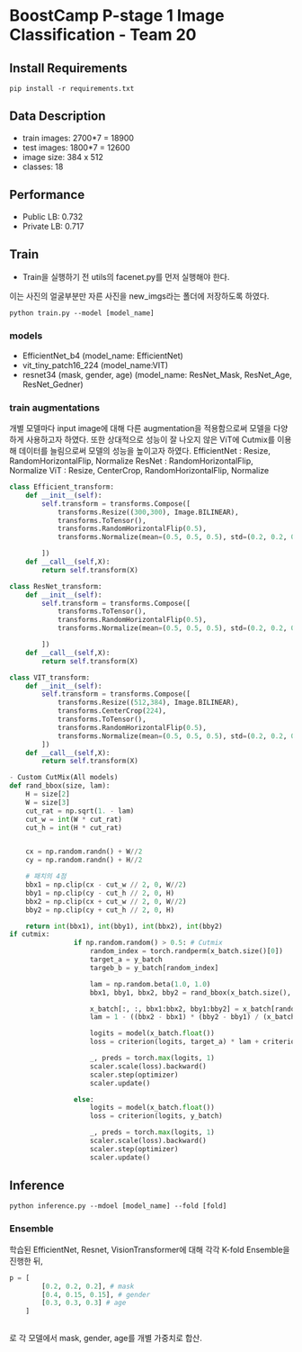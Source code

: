 # BoostCamp P-stage 1 Image Classification - Team 20
## Install Requirements
`pip install -r requirements.txt` 

## Data Description 
- train images: 2700*7 = 18900
- test images: 1800*7 = 12600
- image size: 384 x 512
- classes: 18

## Performance
- Public LB: 0.732
- Private LB: 0.717

## Train
- Train을 실행하기 전 utils의 facenet.py를 먼저 실행해야 한다. 
 
이는 사진의 얼굴부분만 자른 사진을 new_imgs라는 폴더에 저장하도록 하였다.

`python train.py --model [model_name]` 

### models
- EfficientNet_b4 (model_name:  EfficientNet)
- vit_tiny_patch16_224 (model_name:VIT)
- resnet34 (mask, gender, age) (model_name:  ResNet_Mask, ResNet_Age, ResNet_Gedner)

### train augmentations
개별 모델마다 input image에 대해 다른 augmentation을 적용함으로써 모델을 다양하게 사용하고자 하였다. 또한 상대적으로 성능이 잘 나오지 않은 ViT에 Cutmix를 이용해 데이터를 늘림으로써 모델의 성능을 높이고자 하였다.
EfficientNet : Resize, RandomHorizontalFlip, Normalize
ResNet : RandomHorizontalFlip, Normalize
ViT : Resize, CenterCrop, RandomHorizontalFlip, Normalize
```python
class Efficient_transform:
    def __init__(self):
        self.transform = transforms.Compose([
            transforms.Resize((300,300), Image.BILINEAR),
            transforms.ToTensor(),
            transforms.RandomHorizontalFlip(0.5),
            transforms.Normalize(mean=(0.5, 0.5, 0.5), std=(0.2, 0.2, 0.2)),

        ])
    def __call__(self,X):
        return self.transform(X)
```
```python
class ResNet_transform:
    def __init__(self):
        self.transform = transforms.Compose([
            transforms.ToTensor(),
            transforms.RandomHorizontalFlip(0.5),
            transforms.Normalize(mean=(0.5, 0.5, 0.5), std=(0.2, 0.2, 0.2)),

        ])
    def __call__(self,X):
        return self.transform(X)
```
```python
class VIT_transform:
    def __init__(self):
        self.transform = transforms.Compose([
            transforms.Resize((512,384), Image.BILINEAR),
            transforms.CenterCrop(224),
            transforms.ToTensor(),
            transforms.RandomHorizontalFlip(0.5),
            transforms.Normalize(mean=(0.5, 0.5, 0.5), std=(0.2, 0.2, 0.2)),
        ])
    def __call__(self,X):
        return self.transform(X)
```
```python
- Custom CutMix(All models)
def rand_bbox(size, lam):
    H = size[2]
    W = size[3]
    cut_rat = np.sqrt(1. - lam)
    cut_w = int(W * cut_rat)
    cut_h = int(H * cut_rat)


    cx = np.random.randn() + W//2
    cy = np.random.randn() + H//2

    # 패치의 4점
    bbx1 = np.clip(cx - cut_w // 2, 0, W//2)
    bby1 = np.clip(cy - cut_h // 2, 0, H)
    bbx2 = np.clip(cx + cut_w // 2, 0, W//2)
    bby2 = np.clip(cy + cut_h // 2, 0, H)

    return int(bbx1), int(bby1), int(bbx2), int(bby2)
if cutmix:
                if np.random.random() > 0.5: # Cutmix
                    random_index = torch.randperm(x_batch.size()[0])
                    target_a = y_batch
                    targeb_b = y_batch[random_index]

                    lam = np.random.beta(1.0, 1.0)
                    bbx1, bby1, bbx2, bby2 = rand_bbox(x_batch.size(), lam)

                    x_batch[:, :, bbx1:bbx2, bby1:bby2] = x_batch[random_index, :, bbx1:bbx2, bby1:bby2]
                    lam = 1 - ((bbx2 - bbx1) * (bby2 - bby1) / (x_batch.size()[-1] * x_batch.size()[-2]))

                    logits = model(x_batch.float())
                    loss = criterion(logits, target_a) * lam + criterion(logits, targeb_b) * (1. - lam)

                    _, preds = torch.max(logits, 1)
                    scaler.scale(loss).backward()
                    scaler.step(optimizer)
                    scaler.update()

                else:
                    logits = model(x_batch.float())
                    loss = criterion(logits, y_batch)

                    _, preds = torch.max(logits, 1)
                    scaler.scale(loss).backward()
                    scaler.step(optimizer)
                    scaler.update()

```
## Inference
`python inference.py --mdoel [model_name] --fold [fold]`

### Ensemble
학습된 EfficientNet, Resnet, VisionTransformer에 대해 각각 K-fold Ensemble을 진행한 뒤, 

```python
p = [
        [0.2, 0.2, 0.2], # mask
        [0.4, 0.15, 0.15], # gender
        [0.3, 0.3, 0.3] # age
    ]
    
```
로 각 모델에서 mask, gender, age를 개별 가중치로 합산.

